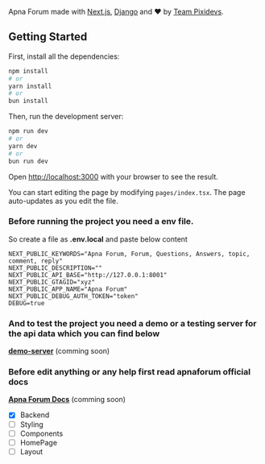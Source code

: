 Apna Forum made with [Next.js](https://nextjs.org/), [Django](https://djangoproject.com/) and :heart: by [Team Pixidevs](https://github.com/pixiedevs/).


## Getting Started

First, install all the dependencies:

```bash
npm install
# or
yarn install
# or
bun install
```

Then, run the development server:

```bash
npm run dev
# or
yarn dev
# or
bun run dev
```

Open [http://localhost:3000](http://localhost:3000) with your browser to see the result.

You can start editing the page by modifying `pages/index.tsx`. The page auto-updates as you edit the file.

### Before running the project you need a env file.
So  create a file as **.env.local** and paste below content

```
NEXT_PUBLIC_KEYWORDS="Apna Forum, Forum, Questions, Answers, topic, comment, reply"
NEXT_PUBLIC_DESCRIPTION=""
NEXT_PUBLIC_API_BASE="http://127.0.0.1:8001"
NEXT_PUBLIC_GTAGID="xyz"
NEXT_PUBLIC_APP_NAME="Apna Forum"
NEXT_PUBLIC_DEBUG_AUTH_TOKEN="token"
DEBUG=true
```

### And to test the project you need a demo or a testing server for the api data which you can find below
[**demo-server**](https://github.com/pixiedevs/apnaforum-dev-backend/)  (comming soon)

### Before edit anything or any help first read apnaforum official docs
[**Apna Forum Docs**](https://github.com/pixiedevs/apnaforum-docs/) (comming soon)

- [x] Backend
- [ ] Styling
- [ ] Components
- [ ] HomePage
- [ ] Layout
